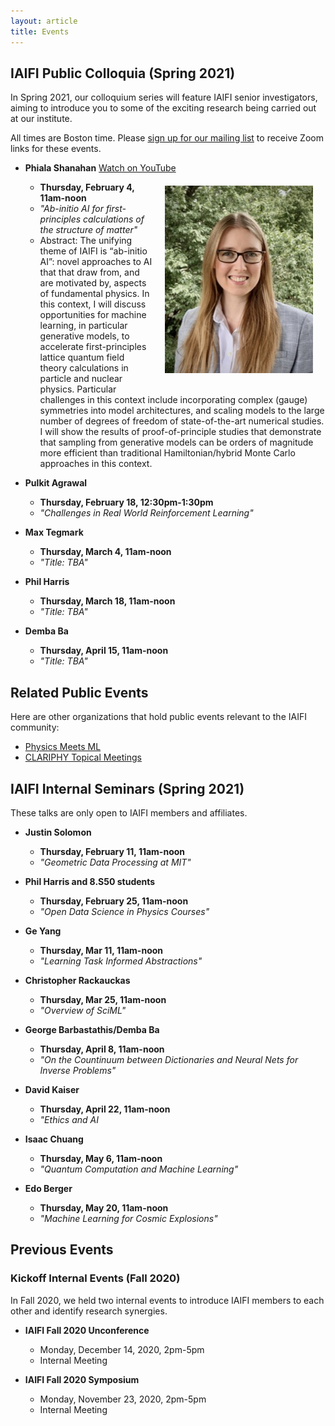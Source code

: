 ```yaml
---
layout: article
title: Events
---
```


## IAIFI Public Colloquia (Spring 2021)

In Spring 2021, our colloquium series will feature IAIFI senior investigators, aiming to introduce you to some of the exciting research being carried out at our institute.

All times are Boston time.  Please [sign up for our mailing list](http://mailman.mit.edu/mailman/listinfo/iaifi-news) to receive Zoom links for these events.


  * **Phiala Shanahan** [Watch on YouTube](https://www.youtube.com/channel/UCueoFcGm_15kSB-wDd4CBZA)  <img class="image" src="images/small-photo-phiala-shanahan.jpg" align="right" hspace="20" vspace="20"/>
    * **Thursday, February 4, 11am-noon** 
    * *"Ab-initio AI for first-principles calculations of the structure of matter"*
    * Abstract:  The unifying theme of IAIFI is “ab-initio AI”: novel approaches to AI that that draw from, and are motivated by, aspects of fundamental physics. In this context, I will discuss opportunities for machine learning, in particular generative models, to accelerate first-principles lattice quantum field theory calculations in particle and nuclear physics. Particular challenges in this context include incorporating complex (gauge) symmetries into model architectures, and scaling models to the large number of degrees of freedom of state-of-the-art numerical studies. I will show the results of proof-of-principle studies that demonstrate that sampling from generative models can be orders of magnitude more efficient than traditional Hamiltonian/hybrid Monte Carlo approaches in this context.

  * **Pulkit Agrawal**
    * **Thursday, February 18, 12:30pm-1:30pm**
    * *"Challenges in Real World Reinforcement Learning"*


  * **Max Tegmark**
    * **Thursday, March 4, 11am-noon**
    * *"Title: TBA"*


  * **Phil Harris**
    * **Thursday, March 18, 11am-noon**
    * *"Title: TBA"*


  * **Demba Ba**
    * **Thursday, April 15, 11am-noon**
    * *"Title: TBA"*

## Related Public Events

Here are other organizations that hold public events relevant to the IAIFI community:

  * [Physics Meets ML](http://www.physicsmeetsml.org/)
  * [CLARIPHY Topical Meetings](https://clariphy.org/topical.html)


## IAIFI Internal Seminars (Spring 2021)

These talks are only open to IAIFI members and affiliates.

  * **Justin Solomon**
    * **Thursday, February 11, 11am-noon**
    * *"Geometric Data Processing at MIT"*

  * **Phil Harris and 8.S50 students**
    * **Thursday, February 25, 11am-noon**
    * *"Open Data Science in Physics Courses"*

  * **Ge Yang**
    * **Thursday, Mar 11, 11am-noon**
    * *"Learning Task Informed Abstractions"*

  * **Christopher Rackauckas**
    * **Thursday, Mar 25, 11am-noon**
    * *"Overview of SciML"*
    
  * **George Barbastathis/Demba Ba**
    * **Thursday, April 8, 11am-noon**
    * *"On the Countinuum between Dictionaries and Neural Nets for Inverse Problems"*
    
  * **David Kaiser**
    * **Thursday, April 22, 11am-noon**
    * *"Ethics and AI*
        
  * **Isaac Chuang**
    * **Thursday, May 6, 11am-noon**
    * *"Quantum Computation and Machine Learning"*
        
  * **Edo Berger**
    * **Thursday, May 20, 11am-noon**
    * *"Machine Learning for Cosmic Explosions"*


## Previous Events

### Kickoff Internal Events (Fall 2020)

In Fall 2020, we held two internal events to introduce IAIFI members to each other and identify research synergies.

  * **IAIFI Fall 2020 Unconference**
    * Monday, December 14, 2020, 2pm-5pm
    * Internal Meeting 

  * **IAIFI Fall 2020 Symposium**
    * Monday, November 23, 2020, 2pm-5pm
    * Internal Meeting 

